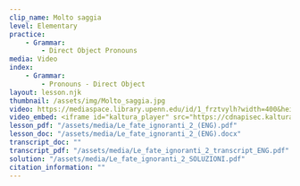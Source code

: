 ```yaml
---
clip_name: Molto saggia
level: Elementary
practice: 
    - Grammar: 
        - Direct Object Pronouns
media: Video
index: 
    - Grammar: 
        - Pronouns - Direct Object
layout: lesson.njk
thumbnail: /assets/img/Molto_saggia.jpg
video: https://mediaspace.library.upenn.edu/id/1_frztvylh?width=400&height=285&playerId=52628472
video_embed: <iframe id="kaltura_player" src="https://cdnapisec.kaltura.com/p/1147242/sp/114724200/embedIframeJs/uiconf_id/9757771/partner_id/1147242?iframeembed=true&playerId=kaltura_player&entry_id=1_frztvylh&flashvars[streamerType]=auto&amp;flashvars[localizationCode]=en&amp;flashvars[sideBarContainer.plugin]=true&amp;flashvars[sideBarContainer.position]=left&amp;flashvars[sideBarContainer.clickToClose]=true&amp;flashvars[chapters.plugin]=true&amp;flashvars[chapters.layout]=vertical&amp;flashvars[chapters.thumbnailRotator]=false&amp;flashvars[streamSelector.plugin]=true&amp;flashvars[EmbedPlayer.SpinnerTarget]=videoHolder&amp;flashvars[dualScreen.plugin]=true&amp;flashvars[Kaltura.addCrossoriginToIframe]=true&amp;&wid=1_neiq2roj" width="400" height="285" allowfullscreen webkitallowfullscreen mozAllowFullScreen allow="autoplay *; fullscreen *; encrypted-media *" sandbox="allow-downloads allow-forms allow-same-origin allow-scripts allow-top-navigation allow-pointer-lock allow-popups allow-modals allow-orientation-lock allow-popups-to-escape-sandbox allow-presentation allow-top-navigation-by-user-activation" frameborder="0" title="Molto_saggia"></iframe>
lesson_pdf: "/assets/media/Le_fate_ignoranti_2_(ENG).pdf"
lesson_doc: "/assets/media/Le_fate_ignoranti_2_(ENG).docx"
transcript_doc: ""
transcript_pdf: "/assets/media/Le_fate_ignoranti_2_transcript_ENG.pdf"
solution: "/assets/media/Le_fate_ignoranti_2_SOLUZIONI.pdf"
citation_information: ""
---
```


